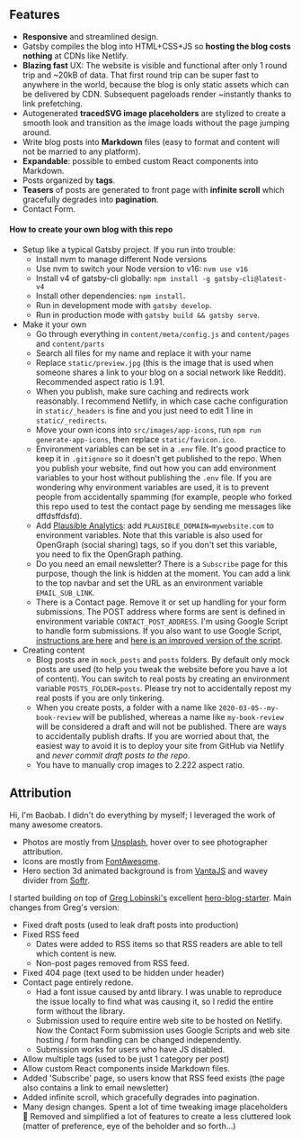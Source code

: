 ## Features

- **Responsive** and streamlined design.
- Gatsby compiles the blog into HTML+CSS+JS so **hosting the blog costs nothing** at CDNs like Netlify.
- **Blazing fast** UX: The website is visible and functional after only 1 round trip and ~20kB of data. That first round trip can be super fast to anywhere in the world, because the blog is only static assets which can be delivered by CDN. Subsequent pageloads render ~instantly thanks to link prefetching.
- Autogenerated **tracedSVG image placeholders** are stylized to create a smooth look and transition as the image loads without the page jumping around.
- Write blog posts into **Markdown** files (easy to format and content will not be married to any platform).
- **Expandable**: possible to embed custom React components into Markdown.
- Posts organized by **tags**.
- **Teasers** of posts are generated to front page with **infinite scroll** which gracefully degrades into **pagination**.
- Contact Form.

#### How to create your own blog with this repo

- Setup like a typical Gatsby project. If you run into trouble:
  - Install nvm to manage different Node versions
  - Use nvm to switch your Node version to v16: `nvm use v16`
  - Install v4 of gatsby-cli globally: `npm install -g gatsby-cli@latest-v4`
  - Install other dependencies: `npm install`.
  - Run in development mode with `gatsby develop`.
  - Run in production mode with `gatsby build && gatsby serve`.
- Make it your own
  - Go through everything in `content/meta/config.js` and `content/pages` and `content/parts`
  - Search all files for my name and replace it with your name
  - Replace `static/preview.jpg` (this is the image that is used when someone shares a link to your blog on a social network like Reddit). Recommended aspect ratio is 1.91.
  - When you publish, make sure caching and redirects work reasonably. I recommend Netlify, in which case cache configuration in `static/_headers` is fine and you just need to edit 1 line in `static/_redirects`.
  - Move your own icons into `src/images/app-icons`, run `npm run generate-app-icons`, then replace `static/favicon.ico`.
  - Environment variables can be set in a `.env` file. It's good practice to keep it in `.gitignore` so it doesn't get published to the repo. When you publish your website, find out how you can add environment variables to your host without publishing the `.env` file. If you are wondering why environment variables are used, it is to prevent people from accidentally spamming (for example, people who forked this repo used to test the contact page by sending me messages like dffdsffdsfd).
  - Add [Plausible Analytics](https://plausible.io/): add `PLAUSIBLE_DOMAIN=mywebsite.com` to environment variables. Note that this variable is also used for OpenGraph (social sharing) tags, so if you don't set this variable, you need to fix the OpenGraph pathing.
  - Do you need an email newsletter? There is a `Subscribe` page for this purpose, though the link is hidden at the moment. You can add a link to the top navbar and set the URL as an environment variable `EMAIL_SUB_LINK`.
  - There is a Contact page. Remove it or set up handling for your form submissions. The POST address where forms are sent is defined in environment variable `CONTACT_POST_ADDRESS`. I'm using Google Script to handle form submissions. If you also want to use Google Script, [instructions are here](https://github.com/dwyl/learn-to-send-email-via-google-script-html-no-server) and [here is an improved version of the script](handleFormSubmission.gs).
- Creating content
  - Blog posts are in `mock_posts` and `posts` folders. By default only mock posts are used (to help you tweak the website before you have a lot of content). You can switch to real posts by creating an environment variable `POSTS_FOLDER=posts`. Please try not to accidentally repost my real posts if you are only tinkering.
  - When you create posts, a folder with a name like `2020-03-05--my-book-review` will be published, whereas a name like `my-book-review` will be considered a draft and will not be published. There are ways to accidentally publish drafts. If you are worried about that, the easiest way to avoid it is to deploy your site from GitHub via Netlify and _never commit draft posts to the repo_.
  - You have to manually crop images to 2.222 aspect ratio.

## Attribution

Hi, I'm Baobab. I didn't do everything by myself; I leveraged the work of many awesome creators.

- Photos are mostly from [Unsplash](https://www.unsplash.com/), hover over to see photographer attribution.
- Icons are mostly from [FontAwesome](https://origin.fontawesome.com/).
- Hero section 3d animated background is from [VantaJS](https://www.vantajs.com/) and wavey divider from [Softr](https://www.softr.io/tools/svg-wave-generator).

I started building on top of [Greg Lobinski's](https://github.com/greglobinski) excellent [hero-blog-starter](https://github.com/greglobinski/gatsby-starter-hero-blog/). Main changes from Greg's version:

- Fixed draft posts (used to leak draft posts into production)
- Fixed RSS feed
  - Dates were added to RSS items so that RSS readers are able to tell which content is new.
  - Non-post pages removed from RSS feed.
- Fixed 404 page (text used to be hidden under header)
- Contact page entirely redone.
  - Had a font issue caused by antd library. I was unable to reproduce the issue locally to find what was causing it, so I redid the entire form without the library.
  - Submission used to require entire web site to be hosted on Netlify. Now the Contact Form submission uses Google Scripts and web site hosting / form handling can be changed independently.
  - Submission works for users who have JS disabled.
- Allow multiple tags (used to be just 1 category per post)
- Allow custom React components inside Markdown files.
- Added 'Subscribe' page, so users know that RSS feed exists (the page also contains a link to email newsletter)
- Added infinite scroll, which gracefully degrades into pagination.
- Many design changes. Spent a lot of time tweaking image placeholders :gem: Removed and simplified a lot of features to create a less cluttered look (matter of preference, eye of the beholder and so forth...)
